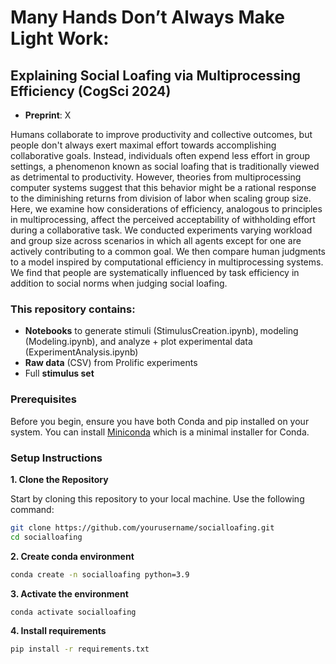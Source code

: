 # Many Hands Don’t Always Make Light Work: 
## Explaining Social Loafing via Multiprocessing Efficiency (CogSci 2024)

- **Preprint**: X

Humans collaborate to improve productivity and collective outcomes, but people don't always exert maximal effort towards accomplishing collaborative goals. Instead, individuals often expend less effort in group settings, a phenomenon known as social loafing that is traditionally viewed as detrimental to productivity. However, theories from multiprocessing computer systems suggest that this behavior might be a rational response to the diminishing returns from division of labor when scaling group size. Here, we examine how considerations of efficiency, analogous to principles in multiprocessing, affect the perceived acceptability of withholding effort during a collaborative task. We conducted experiments varying workload and group size across scenarios in which all agents except for one are actively contributing to a common goal. We then compare human judgments to a model inspired by computational efficiency in multiprocessing systems. We find that people are systematically influenced by task efficiency in addition to social norms when judging social loafing. 

### This repository contains:
- **Notebooks** to generate stimuli (StimulusCreation.ipynb), modeling (Modeling.ipynb), and analyze + plot experimental data (ExperimentAnalysis.ipynb)
- **Raw data** (CSV) from Prolific experiments
- Full **stimulus set**

### Prerequisites

Before you begin, ensure you have both Conda and pip installed on your system. You can install [Miniconda](https://docs.conda.io/en/latest/miniconda.html) which is a minimal installer for Conda.

### Setup Instructions

**1. Clone the Repository**

Start by cloning this repository to your local machine. Use the following command:

```bash
git clone https://github.com/yourusername/socialloafing.git
cd socialloafing
```

**2. Create conda environment**

```bash
conda create -n socialloafing python=3.9
```

**3. Activate the environment**

```bash
conda activate socialloafing
```

**4. Install requirements**

```bash
pip install -r requirements.txt
```
